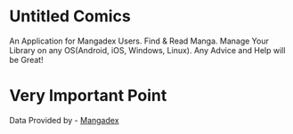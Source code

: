 # Untitled Comics

An Application for Mangadex Users.
Find & Read Manga.
Manage Your Library on any OS(Android, iOS, Windows, Linux).
Any Advice and Help will be Great!

# Very Important Point
Data Provided by - [Mangadex](https://api.mangadex.org/)

